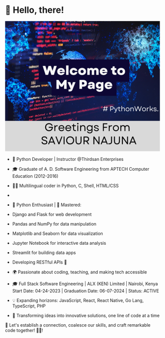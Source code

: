 # 👋 Hello, there!
![Python Development at its finest - SAVIOUR](https://raw.githubusercontent.com/SAVIOUR26/SAVIOUR26/ea1ab2f332a3205eb489031d317cfe5ae8fb7a89/images/Python%20Development%20at%20its%20finest%20%20-%20SAVIOUR.png)

- 🐍 Python Developer | Instructor @Thirdsan Enterprises
- 🎓 Graduate of A. D. Software Engineering from APTECH Computer Education (2012-2016)
- 👨‍💻 Multilingual coder in Python, C, Shell, HTML/CSS
- 
- 🐍 Python Enthusiast | 🌟 Mastered: 
- Django and Flask for web development
- Pandas and NumPy for data manipulation
- Matplotlib and Seaborn for data visualization
- Jupyter Notebook for interactive data analysis
- Streamlit for building data apps
- Developing RESTful APIs
🚀

- 🌍 Passionate about coding, teaching, and making tech accessible
- 🎓 Full Stack Software Engineering | ALX (KEN) Limited | Nairobi, Kenya
      Start Date: 04-24-2023 | Graduation Date: 06-07-2024 | Status: ACTIVE
- 💡 Expanding horizons: JavaScript, React, React Native, Go Lang, TypeScript, PHP
- 🚀 Transforming ideas into innovative solutions, one line of code at a time

💬 Let's establish a connection, coalesce our skills, and craft remarkable code together! 🐍🚀! 

